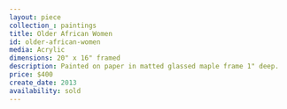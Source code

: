 ```yaml
---
layout: piece
collection_: paintings
title: Older African Women
id: older-african-women
media: Acrylic
dimensions: 20" x 16" framed
description: Painted on paper in matted glassed maple frame 1" deep.
price: $400
create_date: 2013
availability: sold
---
```


